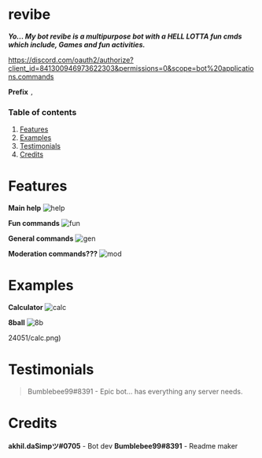 # revibe
___Yo... My bot revibe is a multipurpose bot with a HELL LOTTA fun cmds which include, Games and fun activities.___
 
https://discord.com/oauth2/authorize?client_id=841300946973622303&permissions=0&scope=bot%20applications.commands

**Prefix** `,`

### Table of contents
1. [Features](#features)
2. [Examples](#examples)
3. [Testimonials](#testimonials)
4. [Credits](#credit)

# Features
**Main help**
![help](https://media.discordapp.net/attachments/865734794297868288/865961091200712744/help_cmd.png)

**Fun commands**
![fun](https://media.discordapp.net/attachments/865734794297868288/865960511484461056/fun_cmds.png)

**General commands**
![gen](https://media.discordapp.net/attachments/865734794297868288/865963214969372712/Capture.PNG)

**Moderation commands???**
![mod](https://media.discordapp.net/attachments/865734794297868288/865963210703241226/Capture2.PNG)

# Examples

**Calculator**
![calc](https://media.discordapp.net/attachments/865734794297868288/8659615340298)

**8ball**
![8b](https://media.discordapp.net/attachments/865734794297868288/865961517416710174/8ball.png)

24051/calc.png)

# Testimonials
> Bumblebee99#8391 - Epic bot... has everything any server needs.

# Credits
**akhil.daSimpツ#0705** - Bot dev
**Bumblebee99#8391** - Readme maker
